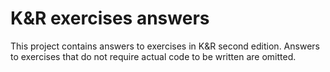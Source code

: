 # K&R exercises answers

This project contains answers to exercises in K&R second edition. Answers to exercises that do not require actual code to be written are omitted. 